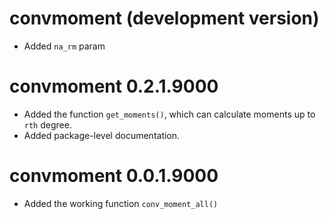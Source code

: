 # convmoment (development version)

* Added `na_rm` param

# convmoment 0.2.1.9000

* Added the function `get_moments()`, which can calculate moments up to `rth`
  degree. 
* Added package-level documentation.  

# convmoment 0.0.1.9000

* Added the working function `conv_moment_all()`
